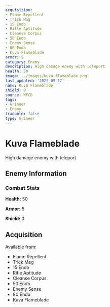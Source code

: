 ```yaml
---
acquisition:
- Flame Repellent
- Trick Mag
- 15 Endo
- Rifle Aptitude
- Cleanse Corpus
- 50 Endo
- Enemy Sense
- 80 Endo
- Kuva Flameblade
armor: 5
category: Enemy
description: High damage enemy with teleport
health: 50
image: ../images/kuva-flameblade.png
last_updated: '2025-09-17'
name: Kuva Flameblade
shield: 0
source: WFCD
tags:
- Grineer
- Enemy
tradable: false
type: Grineer
---
```


# Kuva Flameblade

High damage enemy with teleport

## Enemy Information

### Combat Stats

**Health:** 50

**Armor:** 5

**Shield:** 0

## Acquisition

Available from:
- Flame Repellent
- Trick Mag
- 15 Endo
- Rifle Aptitude
- Cleanse Corpus
- 50 Endo
- Enemy Sense
- 80 Endo
- Kuva Flameblade

